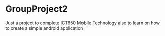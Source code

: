 # GroupProject2
Just a project to complete ICT650 Mobile Technology also to learn on how to create a simple android application
